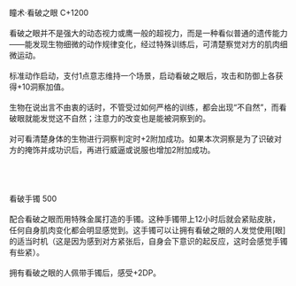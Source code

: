 <title>看破之眼</title>
<meta name="GENERATOR" content="WinCHM">
<meta http-equiv="Content-Type" content="text/html; charset=gb2312">

<br>瞳术·看破之眼 C+1200 
<br>
<br>看破之眼并不是强大的动态视力或鹰一般的超视力，而是一种看似普通的遗传能力——能发现生物细微的动作规律变化，经过特殊训练后，可清楚察觉对方的肌肉细微运动。 
<br>
<br>标准动作启动，支付1点意志维持一个场景，启动看破之眼后，攻击和防御上各获得+10洞察加值。 
<br>
<br>生物在说出言不由衷的话时，不管受过如何严格的训练，都会出现“不自然”，而看破眼就能发觉这不自然；注意力的改变也是能被洞察到的。 
<br>
<br>对可看清楚身体的生物进行洞察判定时+2附加成功。如果本次洞察是为了识破对方的掩饰并成功识后，再进行威逼或说服也增加2附加成功。 
<br>
<br>
<br>
<br>
<br>看破手镯 500 
<br>
<br>配合看破之眼而用特殊金属打造的手镯。这种手镯带上12小时后就会紧贴皮肤，任何自身肌肉变化都会明显感觉到。这手镯可以让拥有看破之眼的人发觉使用[眼]的适当时机（这是因为感到对方紧张后，自身会下意识的起反应，这时会感觉手镯有些紧）。 
<br>
<br>拥有看破之眼的人佩带手镯后，感受+2DP。 
<br>
<br>